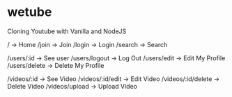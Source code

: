 # wetube

Cloning Youtube with Vanilla and NodeJS


/ -> Home
/join -> Join
/login -> Login
/search -> Search

/users/:id -> See user
/users/logout -> Log Out
/users/edit -> Edit My Profile
/users/delete -> Delete My Profile


/videos/:id -> See Video
/videos/:id/edit -> Edit Video
/videos/:id/delete -> Delete Video
/videos/upload -> Upload Video
